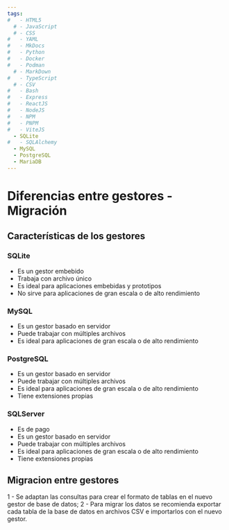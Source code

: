 ```yaml
---
tags:
#   - HTML5
  # - JavaScript
  # - CSS
#   - YAML
#   - MkDocs
#   - Python
#   - Docker
#   - Podman
  # - MarkDown
#   - TypeScript
  # - CSV
#   - Bash
#   - Express
#   - ReactJS
#   - NodeJS
#   - NPM
#   - PNPM
#   - ViteJS
  - SQLite
#   - SQLAlchemy
  - MySQL
  - PostgreSQL
  - MariaDB
---
```




# Diferencias entre gestores - Migración



## Características de los gestores

### SQLite
- Es un gestor embebido
- Trabaja con archivo único
- Es ideal para aplicaciones embebidas y prototipos
- No sirve para aplicaciones de gran escala o de alto rendimiento

### MySQL
- Es un gestor basado en servidor
- Puede trabajar con múltiples archivos
- Es ideal para aplicaciones de gran escala o de alto rendimiento

### PostgreSQL
- Es un gestor basado en servidor
- Puede trabajar con múltiples archivos
- Es ideal para aplicaciones de gran escala o de alto rendimiento
- Tiene extensiones propias

### SQLServer
- Es de pago
- Es un gestor basado en servidor
- Puede trabajar con múltiples archivos
- Es ideal para aplicaciones de gran escala o de alto rendimiento
- Tiene extensiones propias





## Migracion entre gestores

1 - Se adaptan las consultas para crear el formato de tablas en el nuevo gestor de base de datos;
2 - Para migrar los datos se recomienda exportar cada tabla de la base de datos en archivos CSV e importarlos con el nuevo gestor.